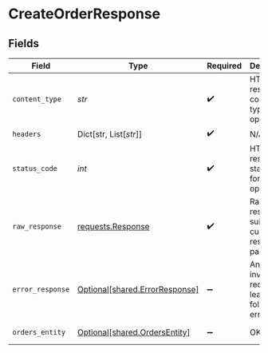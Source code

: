 # CreateOrderResponse


## Fields

| Field                                                                                                                                                                                                                                                                                                                                                                    | Type                                                                                                                                                                                                                                                                                                                                                                     | Required                                                                                                                                                                                                                                                                                                                                                                 | Description                                                                                                                                                                                                                                                                                                                                                              | Example                                                                                                                                                                                                                                                                                                                                                                  |
| ------------------------------------------------------------------------------------------------------------------------------------------------------------------------------------------------------------------------------------------------------------------------------------------------------------------------------------------------------------------------ | ------------------------------------------------------------------------------------------------------------------------------------------------------------------------------------------------------------------------------------------------------------------------------------------------------------------------------------------------------------------------ | ------------------------------------------------------------------------------------------------------------------------------------------------------------------------------------------------------------------------------------------------------------------------------------------------------------------------------------------------------------------------ | ------------------------------------------------------------------------------------------------------------------------------------------------------------------------------------------------------------------------------------------------------------------------------------------------------------------------------------------------------------------------ | ------------------------------------------------------------------------------------------------------------------------------------------------------------------------------------------------------------------------------------------------------------------------------------------------------------------------------------------------------------------------ |
| `content_type`                                                                                                                                                                                                                                                                                                                                                           | *str*                                                                                                                                                                                                                                                                                                                                                                    | :heavy_check_mark:                                                                                                                                                                                                                                                                                                                                                       | HTTP response content type for this operation                                                                                                                                                                                                                                                                                                                            |                                                                                                                                                                                                                                                                                                                                                                          |
| `headers`                                                                                                                                                                                                                                                                                                                                                                | Dict[str, List[*str*]]                                                                                                                                                                                                                                                                                                                                                   | :heavy_check_mark:                                                                                                                                                                                                                                                                                                                                                       | N/A                                                                                                                                                                                                                                                                                                                                                                      |                                                                                                                                                                                                                                                                                                                                                                          |
| `status_code`                                                                                                                                                                                                                                                                                                                                                            | *int*                                                                                                                                                                                                                                                                                                                                                                    | :heavy_check_mark:                                                                                                                                                                                                                                                                                                                                                       | HTTP response status code for this operation                                                                                                                                                                                                                                                                                                                             |                                                                                                                                                                                                                                                                                                                                                                          |
| `raw_response`                                                                                                                                                                                                                                                                                                                                                           | [requests.Response](https://requests.readthedocs.io/en/latest/api/#requests.Response)                                                                                                                                                                                                                                                                                    | :heavy_check_mark:                                                                                                                                                                                                                                                                                                                                                       | Raw HTTP response; suitable for custom response parsing                                                                                                                                                                                                                                                                                                                  |                                                                                                                                                                                                                                                                                                                                                                          |
| `error_response`                                                                                                                                                                                                                                                                                                                                                         | [Optional[shared.ErrorResponse]](../../models/shared/errorresponse.md)                                                                                                                                                                                                                                                                                                   | :heavy_minus_sign:                                                                                                                                                                                                                                                                                                                                                       | Any bad or invalid request will lead to following error object                                                                                                                                                                                                                                                                                                           | {"message":"bad URL, please check API documentation","code":"request_failed","type":"invalid_request_error"}                                                                                                                                                                                                                                                             |
| `orders_entity`                                                                                                                                                                                                                                                                                                                                                          | [Optional[shared.OrdersEntity]](../../models/shared/ordersentity.md)                                                                                                                                                                                                                                                                                                     | :heavy_minus_sign:                                                                                                                                                                                                                                                                                                                                                       | OK                                                                                                                                                                                                                                                                                                                                                                       | {"cf_order_id":1553338,"order_id":"order_271vovQ3PTZAx3fDI0","entity":"order","order_currency":"INR","order_amount":10.12,"order_status":"ACTIVE","payment_session_id":"session_o5qs6YnOlCl_KXfv0cNODaffja-Eec2huS-fhlwavNXjy2quOr3C8CBm1dkCJrfui4Cn2SD4sLAE7M3MuoQDjtQs3Divf7F8WI4x6EL7kA5g","order_note":"order #145","order_expiry_time":"2021-07-29T05:30:00+05:30"} |